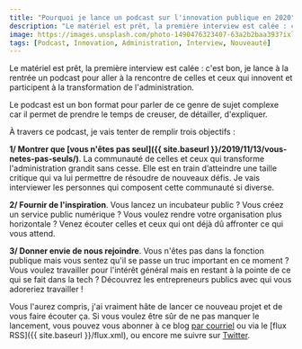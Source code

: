 ```yaml
---
title: "Pourquoi je lance un podcast sur l'innovation publique en 2020"
description: "Le matériel est prêt, la première interview est calée : c'est bon, je lance à la rentrée un podcast pour aller à la rencontre de celles et ceux qui participent à la transformation de l'administration."
image: https://images.unsplash.com/photo-1490476323407-63a2b2baa393?ixlib=rb-1.2.1&ixid=eyJhcHBfaWQiOjEyMDd9&auto=format&fit=crop&w=1200&q=80
tags: [Podcast, Innovation, Administration, Interview, Nouveauté]
---
```


Le matériel est prêt, la première interview est calée : c'est bon, je lance à la rentrée un podcast pour aller à la rencontre de celles et ceux qui innovent et participent à la transformation de l'administration.

Le podcast est un bon format pour parler de ce genre de sujet complexe car il permet de prendre le temps de creuser, de détailler, d'expliquer.

À travers ce podcast, je vais tenter de remplir trois objectifs :

**1/ Montrer que [vous n'êtes pas seul]({{ site.baseurl }}/2019/11/13/vous-netes-pas-seuls/)**. La communauté de celles et ceux qui transforme l'administration grandit sans cesse. Elle est en train d’atteindre une taille critique qui va lui permettre de résoudre de nouveaux défis. Je vais interviewer les personnes qui composent cette communauté si diverse.

**2/ Fournir de l'inspiration**. Vous lancez un incubateur public ? Vous créez un service public numérique ? Vous voulez rendre votre organisation plus horizontale ? Venez écouter celles et ceux qui ont déjà dû affronter ce qui vous attend.

**3/ Donner envie de nous rejoindre**. Vous n'êtes pas dans la fonction publique mais vous sentez qu'il se passe un truc important en ce moment ? Vous voulez travailler pour l'intérêt général mais en restant à la pointe de ce qui se fait dans la tech ? Découvrez les entrepreneurs publics avec qui vous adoreriez travailler !

Vous l'aurez compris, j'ai vraiment hâte de lancer ce nouveau projet et de vous faire écouter ça. Si vous voulez être sûr de ne pas manquer le lancement, vous pouvez vous abonner à ce blog [par courriel](mailto:blog@f14e.fr?subject=Je%20voudrais%20m%27abonner%20%C3%A0%20f14e.fr&body=Merci%20!) ou via le [flux RSS]({{ site.baseurl }}/flux.xml), ou encore me suivre sur [Twitter](https://twitter.com/seiteta).
